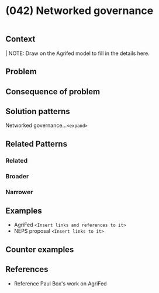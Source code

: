 # (042) Networked governance

<image>

## Context

| NOTE: Draw on the Agrifed model to fill in the details here.

## Problem


## Consequence of problem

## Solution patterns

Networked governance...`<expand>`

## Related Patterns

### Related

### Broader


### Narrower

## Examples

* AgriFed `<Insert links and references to it>`
* NEPS proposal `<Insert links to it>`
<links to examples>

## Counter examples

<links to counter-examples>

## References

* Reference Paul Box's work on AgriFed